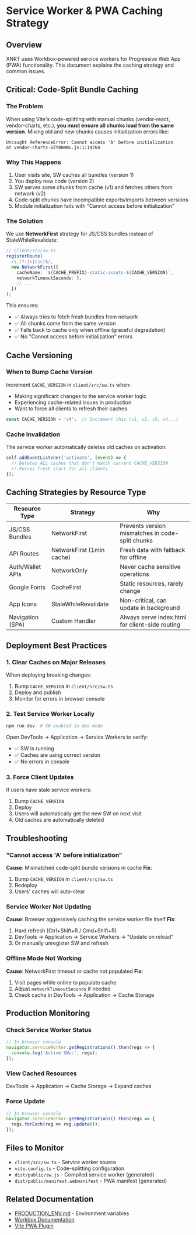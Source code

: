 # Service Worker & PWA Caching Strategy

## Overview
XNRT uses Workbox-powered service workers for Progressive Web App (PWA) functionality. This document explains the caching strategy and common issues.

## Critical: Code-Split Bundle Caching

### The Problem
When using Vite's code-splitting with manual chunks (vendor-react, vendor-charts, etc.), **you must ensure all chunks load from the same version**. Mixing old and new chunks causes initialization errors like:

```
Uncaught ReferenceError: Cannot access 'A' before initialization
at vendor-charts-GZY0HmWu.js:1:14764
```

### Why This Happens
1. User visits site, SW caches all bundles (version 1)
2. You deploy new code (version 2)
3. SW serves some chunks from cache (v1) and fetches others from network (v2)
4. Code-split chunks have incompatible exports/imports between versions
5. Module initialization fails with "Cannot access before initialization"

### The Solution
We use **NetworkFirst** strategy for JS/CSS bundles instead of StaleWhileRevalidate:

```typescript
// client/src/sw.ts
registerRoute(
  /\.(?:js|css)$/,
  new NetworkFirst({
    cacheName: `${CACHE_PREFIX}-static-assets-${CACHE_VERSION}`,
    networkTimeoutSeconds: 5,
    // ...
  })
);
```

This ensures:
- ✅ Always tries to fetch fresh bundles from network
- ✅ All chunks come from the same version
- ✅ Falls back to cache only when offline (graceful degradation)
- ✅ No "Cannot access before initialization" errors

## Cache Versioning

### When to Bump Cache Version
Increment `CACHE_VERSION` in `client/src/sw.ts` when:
- Making significant changes to the service worker logic
- Experiencing cache-related issues in production
- Want to force all clients to refresh their caches

```typescript
const CACHE_VERSION = 'v4';  // Increment this (v1, v2, v3, v4...)
```

### Cache Invalidation
The service worker automatically deletes old caches on activation:

```typescript
self.addEventListener('activate', (event) => {
  // Deletes ALL caches that don't match current CACHE_VERSION
  // Forces fresh start for all clients
});
```

## Caching Strategies by Resource Type

| Resource Type | Strategy | Why |
|--------------|----------|-----|
| JS/CSS Bundles | NetworkFirst | Prevents version mismatches in code-split chunks |
| API Routes | NetworkFirst (1min cache) | Fresh data with fallback for offline |
| Auth/Wallet APIs | NetworkOnly | Never cache sensitive operations |
| Google Fonts | CacheFirst | Static resources, rarely change |
| App Icons | StaleWhileRevalidate | Non-critical, can update in background |
| Navigation (SPA) | Custom Handler | Always serve index.html for client-side routing |

## Deployment Best Practices

### 1. Clear Caches on Major Releases
When deploying breaking changes:
1. Bump `CACHE_VERSION` in `client/src/sw.ts`
2. Deploy and publish
3. Monitor for errors in browser console

### 2. Test Service Worker Locally
```bash
npm run dev  # SW enabled in dev mode
```

Open DevTools → Application → Service Workers to verify:
- ✅ SW is running
- ✅ Caches are using correct version
- ✅ No errors in console

### 3. Force Client Updates
If users have stale service workers:
1. Bump `CACHE_VERSION`
2. Deploy
3. Users will automatically get the new SW on next visit
4. Old caches are automatically deleted

## Troubleshooting

### "Cannot access 'A' before initialization"
**Cause**: Mismatched code-split bundle versions in cache
**Fix**: 
1. Bump `CACHE_VERSION` in `client/src/sw.ts`
2. Redeploy
3. Users' caches will auto-clear

### Service Worker Not Updating
**Cause**: Browser aggressively caching the service worker file itself
**Fix**:
1. Hard refresh (Ctrl+Shift+R / Cmd+Shift+R)
2. DevTools → Application → Service Workers → "Update on reload"
3. Or manually unregister SW and refresh

### Offline Mode Not Working
**Cause**: NetworkFirst timeout or cache not populated
**Fix**:
1. Visit pages while online to populate cache
2. Adjust `networkTimeoutSeconds` if needed
3. Check cache in DevTools → Application → Cache Storage

## Production Monitoring

### Check Service Worker Status
```javascript
// In browser console
navigator.serviceWorker.getRegistrations().then(regs => {
  console.log('Active SWs:', regs);
});
```

### View Cached Resources
DevTools → Application → Cache Storage → Expand caches

### Force Update
```javascript
// In browser console
navigator.serviceWorker.getRegistrations().then(regs => {
  regs.forEach(reg => reg.update());
});
```

## Files to Monitor
- `client/src/sw.ts` - Service worker source
- `vite.config.ts` - Code-splitting configuration
- `dist/public/sw.js` - Compiled service worker (generated)
- `dist/public/manifest.webmanifest` - PWA manifest (generated)

## Related Documentation
- [PRODUCTION_ENV.md](./PRODUCTION_ENV.md) - Environment variables
- [Workbox Documentation](https://developers.google.com/web/tools/workbox)
- [Vite PWA Plugin](https://vite-pwa-org.netlify.app/)

